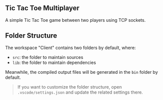 ## Tic Tac Toe Multiplayer 

A simple Tic Tac Toe game between two players using TCP sockets.

## Folder Structure

The workspace "Client" contains two folders by default, where:

- `src`: the folder to maintain sources
- `lib`: the folder to maintain dependencies

Meanwhile, the compiled output files will be generated in the `bin` folder by default.

> If you want to customize the folder structure, open `.vscode/settings.json` and update the related settings there.
